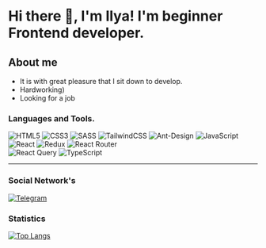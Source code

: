 # Hi there 👋, I'm Ilya! I'm beginner Frontend developer.
 

## About me

<ul>
<li>
It is with great pleasure that I sit down to develop.
</li>
<li>
Hardworking)
</li>
<li>
Looking for a job
</li>
</ul>


### Languages and Tools.

![HTML5](https://img.shields.io/badge/html5-%23E34F26.svg?style=for-the-badge&logo=html5&logoColor=white)
![CSS3](https://img.shields.io/badge/css3-%231572B6.svg?style=for-the-badge&logo=css3&logoColor=white)
![SASS](https://img.shields.io/badge/SASS-hotpink.svg?style=for-the-badge&logo=SASS&logoColor=white)
![TailwindCSS](https://img.shields.io/badge/tailwindcss-%2338B2AC.svg?style=for-the-badge&logo=tailwind-css&logoColor=white)
![Ant-Design](https://img.shields.io/badge/-AntDesign-%230170FE?style=for-the-badge&logo=ant-design&logoColor=white)
![JavaScript](https://img.shields.io/badge/javascript-%23323330.svg?style=for-the-badge&logo=javascript&logoColor=%23F7DF1E)
![React](https://img.shields.io/badge/react-%2320232a.svg?style=for-the-badge&logo=react&logoColor=%2361DAFB)
![Redux](https://img.shields.io/badge/redux-%23593d88.svg?style=for-the-badge&logo=redux&logoColor=white)
![React Router](https://img.shields.io/badge/React_Router-CA4245?style=for-the-badge&logo=react-router&logoColor=white)\
![React Query](https://img.shields.io/badge/-React%20Query-FF4154?style=for-the-badge&logo=react%20query&logoColor=white)
![TypeScript](https://img.shields.io/badge/typescript-%23007ACC.svg?style=for-the-badge&logo=typescript&logoColor=white)

<hr>

### Social Network's

[![Telegram](https://img.shields.io/badge/Telegram-2CA5E0?style=for-the-badge&logo=telegram&logoColor=white)](https://t.me/nemnogononame)

### Statistics

[![Top Langs](https://github-readme-stats.vercel.app/api/top-langs/?username=codeeHunter&langs_count=8)](https://github.com/anuraghazra/github-readme-stats)
